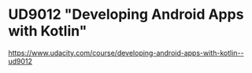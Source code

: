 # UD9012 "Developing Android Apps with Kotlin"

https://www.udacity.com/course/developing-android-apps-with-kotlin--ud9012

